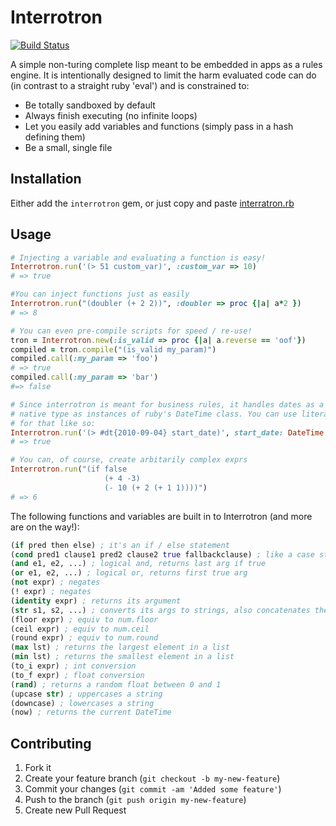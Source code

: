 # Interrotron

[![Build Status](https://secure.travis-ci.org/andrewvc/interrotron.png?branch=master)](http://travis-ci.org/andrewvc/interrotron)

A simple non-turing complete lisp meant to be embedded in apps as a rules engine. It is intentionally designed to limit the harm evaluated code can do (in contrast to a straight ruby 'eval') and is constrained to:

* Be totally sandboxed by default
* Always finish executing (no infinite loops)
* Let you easily add variables and functions (simply pass in a hash defining them)
* Be a small, single file

## Installation

Either add the `interrotron` gem, or just copy and paste [interratron.rb](https://github.com/andrewvc/interrotron/blob/master/lib/interrotron.rb)

## Usage

```ruby
# Injecting a variable and evaluating a function is easy!
Interrotron.run('(> 51 custom_var)', :custom_var => 10) 
# => true

#You can inject functions just as easily
Interrotron.run("(doubler (+ 2 2))", :doubler => proc {|a| a*2 })
# => 8

# You can even pre-compile scripts for speed / re-use!
tron = Interrotron.new(:is_valid => proc {|a| a.reverse == 'oof'})
compiled = tron.compile("(is_valid my_param)")
compiled.call(:my_param => 'foo')
# => true
compiled.call(:my_param => 'bar')
#=> false

# Since interrotron is meant for business rules, it handles dates as a 
# native type as instances of ruby's DateTime class. You can use literals
# for that like so:
Interrotron.run('(> #dt{2010-09-04} start_date)', start_date: DateTime.parse('2012-12-12'))
# => true

# You can, of course, create arbitarily complex exprs
Interrotron.run("(if false
                     (+ 4 -3)
                     (- 10 (+ 2 (+ 1 1))))")
# => 6
```

The following functions and variables are built in to Interrotron (and more are on the way!):
```clojure
(if pred then else) ; it's an if / else statement
(cond pred1 clause1 pred2 clause2 true fallbackclause) ; like a case statement
(and e1, e2, ...) ; logical and, returns last arg if true
(or e1, e2, ...) ; logical or, returns first true arg
(not expr) ; negates
(! expr) ; negates
(identity expr) ; returns its argument
(str s1, s2, ...) ; converts its args to strings, also concatenates them
(floor expr) ; equiv to num.floor
(ceil expr) ; equiv to num.ceil
(round expr) ; equiv to num.round
(max lst) ; returns the largest element in a list
(min lst) ; returns the smallest element in a list
(to_i expr) ; int conversion
(to_f expr) ; float conversion
(rand) ; returns a random float between 0 and 1
(upcase str) ; uppercases a string
(downcase) ; lowercases a string
(now) ; returns the current DateTime
```

## Contributing

1. Fork it
2. Create your feature branch (`git checkout -b my-new-feature`)
3. Commit your changes (`git commit -am 'Added some feature'`)
4. Push to the branch (`git push origin my-new-feature`)
5. Create new Pull Request
